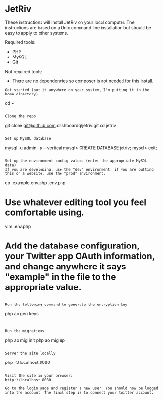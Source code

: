 # JetRiv

These instructions will install JetRiv on your local computer. The instructions are based on a Unix command line installation but should be easy to apply to other systems.

Required tools:
* PHP
* MySQL
* Git

Not required tools:
* There are no dependencies so composer is not needed for this install.

```
Get started (put it anywhere on your system, I'm putting it in the home directory)
```
cd ~
```

Clone the repo
```
git clone git@github.com:dashboardq/jetriv.git
cd jetriv
```

Set up MySQL database
```
mysql -u admin -p --vertical
mysql> CREATE DATABASE jetriv;
mysql> exit;
```

Set up the environment config values (enter the appropriate MySQL data)
If you are developing, use the "dev" environment, if you are putting this on a website, use the "prod" environment.
```
cp .example.env.php .env.php
# Use whatever editing tool you feel comfortable using.
vim .env.php
# Add the database configuration, your Twitter app OAuth information, and change anywhere it says "example" in the file to the appropriate value.
```

Run the following command to generate the encryption key
```
php ao gen keys
```


Run the migrations
```
php ao mig init
php ao mig up
```

Server the site locally
```
php -S localhost:8080
```

Visit the site in your browser:
http://localhost:8080

Go to the login page and register a new user. You should now be logged into the account. The final step is to connect your twitter account. 


